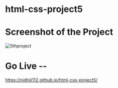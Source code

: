 # html-css-project5

# Screenshot of the Project
![5thproject](https://github.com/nidhiii112/html-css-project5/assets/117963273/c908ce19-bd3f-4137-afcd-d078c0cb8daa)

# Go Live --

https://nidhiii112.github.io/html-css-project5/  


